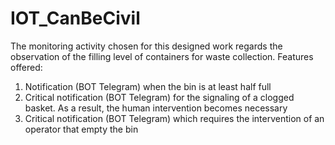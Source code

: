 # IOT_CanBeCivil
The monitoring activity chosen for this designed work regards the observation of the filling level of containers for waste collection.
Features offered:
1. Notification (BOT Telegram) when the bin is at least half full
2. Critical notification (BOT Telegram) for the signaling of a clogged basket. As a result, the human intervention becomes necessary
3. Critical notification (BOT Telegram) which requires the intervention of an operator that empty the bin
